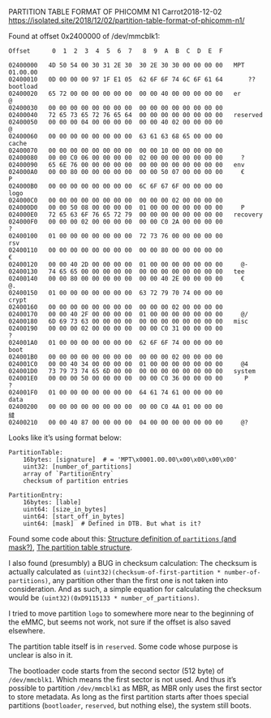 PARTITION TABLE FORMAT OF PHICOMM N1
Carrot2018-12-02
https://isolated.site/2018/12/02/partition-table-format-of-phicomm-n1/

Found at offset 0x2400000 of /dev/mmcblk1:
  ```
  Offset      0  1  2  3  4  5  6  7   8  9  A  B  C  D  E  F

  02400000   4D 50 54 00 30 31 2E 30  30 2E 30 30 00 00 00 00   MPT 01.00.00    
  02400010   0D 00 00 00 97 1F E1 05  62 6F 6F 74 6C 6F 61 64       ??bootload
  02400020   65 72 00 00 00 00 00 00  00 00 40 00 00 00 00 00   er        @     
  02400030   00 00 00 00 00 00 00 00  00 00 00 00 00 00 00 00                   
  02400040   72 65 73 65 72 76 65 64  00 00 00 00 00 00 00 00   reserved        
  02400050   00 00 00 04 00 00 00 00  00 00 40 02 00 00 00 00             @     
  02400060   00 00 00 00 00 00 00 00  63 61 63 68 65 00 00 00           cache   
  02400070   00 00 00 00 00 00 00 00  00 00 10 00 00 00 00 00                   
  02400080   00 00 C0 06 00 00 00 00  02 00 00 00 00 00 00 00     ?            
  02400090   65 6E 76 00 00 00 00 00  00 00 00 00 00 00 00 00   env             
  024000A0   00 00 80 00 00 00 00 00  00 00 50 07 00 00 00 00     €       P     
  024000B0   00 00 00 00 00 00 00 00  6C 6F 67 6F 00 00 00 00           logo    
  024000C0   00 00 00 00 00 00 00 00  00 00 00 02 00 00 00 00                   
  024000D0   00 00 50 08 00 00 00 00  01 00 00 00 00 00 00 00     P             
  024000E0   72 65 63 6F 76 65 72 79  00 00 00 00 00 00 00 00   recovery        
  024000F0   00 00 00 02 00 00 00 00  00 00 C0 2A 00 00 00 00             ?    
  02400100   01 00 00 00 00 00 00 00  72 73 76 00 00 00 00 00           rsv     
  02400110   00 00 00 00 00 00 00 00  00 00 80 00 00 00 00 00             €     
  02400120   00 00 40 2D 00 00 00 00  01 00 00 00 00 00 00 00     @-            
  02400130   74 65 65 00 00 00 00 00  00 00 00 00 00 00 00 00   tee             
  02400140   00 00 80 00 00 00 00 00  00 00 40 2E 00 00 00 00     €       @.    
  02400150   01 00 00 00 00 00 00 00  63 72 79 70 74 00 00 00           crypt   
  02400160   00 00 00 00 00 00 00 00  00 00 00 02 00 00 00 00                   
  02400170   00 00 40 2F 00 00 00 00  01 00 00 00 00 00 00 00     @/            
  02400180   6D 69 73 63 00 00 00 00  00 00 00 00 00 00 00 00   misc            
  02400190   00 00 00 02 00 00 00 00  00 00 C0 31 00 00 00 00             ?    
  024001A0   01 00 00 00 00 00 00 00  62 6F 6F 74 00 00 00 00           boot    
  024001B0   00 00 00 00 00 00 00 00  00 00 00 02 00 00 00 00                   
  024001C0   00 00 40 34 00 00 00 00  01 00 00 00 00 00 00 00     @4            
  024001D0   73 79 73 74 65 6D 00 00  00 00 00 00 00 00 00 00   system          
  024001E0   00 00 00 50 00 00 00 00  00 00 C0 36 00 00 00 00      P      ?    
  024001F0   01 00 00 00 00 00 00 00  64 61 74 61 00 00 00 00           data    
  02400200   00 00 00 00 00 00 00 00  00 00 C0 4A 01 00 00 00             繨    
  02400210   00 00 40 87 00 00 00 00  04 00 00 00 00 00 00 00     @?     
  ```

Looks like it’s using format below:
```
PartitionTable:
    16bytes: [signature]  # = 'MPT\x0001.00.00\x00\x00\x00\x00'
    uint32: [number_of_partitions]
    array of `PartitionEntry`
    checksum of partition entries

PartitionEntry:
    16bytes: [lable]
    uint64: [size_in_bytes]
    uint64: [start_off_in_bytes]
    uint64: [mask]  # Defined in DTB. But what is it?
```

Found some code about this: [Structure definition of `partitions` (and mask?)](https://github.com/codesnake/uboot-amlogic/blob/master/arch/arm/include/asm/arch-m6tvd/storage.h), [The partition table structure](https://github.com/codesnake/uboot-amlogic/blob/master/include/emmc_partitions.h).

I also found (presumbly) a BUG in checksum calculation: The checksum is actually calculated as `(uint32)(checksum-of-first-partition * number-of-partitions)`, any partition other than the first one is not taken into consideration. And as such, a simple equation for calculating the checksum would be `(uint32)(0xD9115133 * number_of_partitions)`.

I tried to move partition `logo` to somewhere more near to the beginning of the eMMC, but seems not work, not sure if the offset is also saved elsewhere.

The partition table itself is in `reserved`. Some code whose purpose is unclear is also in it.

The bootloader code starts from the second sector (512 byte) of `/dev/mmcblk1`. Which means the first sector is not used. And thus it’s possible to partition `/dev/mmcblk1` as MBR, as MBR only uses the first sector to store metadata. As long as the first partition starts after thoes special partitions (`bootloader`, `reserved`, but nothing else), the system still boots.